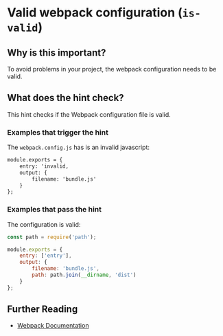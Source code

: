 # Valid webpack configuration (`is-valid`)

## Why is this important?

To avoid problems in your project, the webpack configuration needs to
be valid.

## What does the hint check?

This hint checks if the Webpack configuration file is valid.

### Examples that **trigger** the hint

The `webpack.config.js` has is an invalid javascript:

```txt
module.exports = {
    entry: 'invalid,
    output: {
        filename: 'bundle.js'
    }
};
```

### Examples that **pass** the hint

The configuration is valid:

```js
const path = require('path');

module.exports = {
    entry: ['entry'],
    output: {
        filename: 'bundle.js',
        path: path.join(__dirname, 'dist')
    }
};
```

## Further Reading

* [Webpack Documentation][webpack docs]

[webpack docs]: https://webpack.js.org/concepts/
